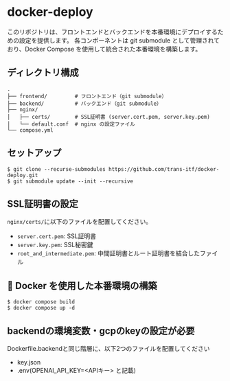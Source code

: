 # docker-deploy


このリポジトリは、フロントエンドとバックエンドを本番環境にデプロイするための設定を提供します。
各コンポーネントは git submodule として管理されており、Docker Compose を使用して統合された本番環境を構築します。

## ディレクトリ構成

```
.
├── frontend/         # フロントエンド（git submodule）
├── backend/          # バックエンド（git submodule）
├── nginx/
│   ├── certs/        # SSL証明書 (server.cert.pem, server.key.pem)
│   └── default.conf  # nginx の設定ファイル
└── compose.yml
```

## セットアップ

```
$ git clone --recurse-submodules https://github.com/trans-itf/docker-deploy.git
$ git submodule update --init --recursive
```


## SSL証明書の設定

`nginx/certs/`に以下のファイルを配置してください。

- `server.cert.pem`: SSL証明書
- `server.key.pem`: SSL秘密鍵
-  `root_and_intermediate.pem`: 中間証明書とルート証明書を結合したファイル

## 🐳 Docker を使用した本番環境の構築

```
$ docker compose build
$ docker compose up -d
```


## backendの環境変数・gcpのkeyの設定が必要
Dockerfile.backendと同じ階層に、以下2つのファイルを配置してください
- key.json
- .env(OPENAI_API_KEY=<APIキー> と記載)  
